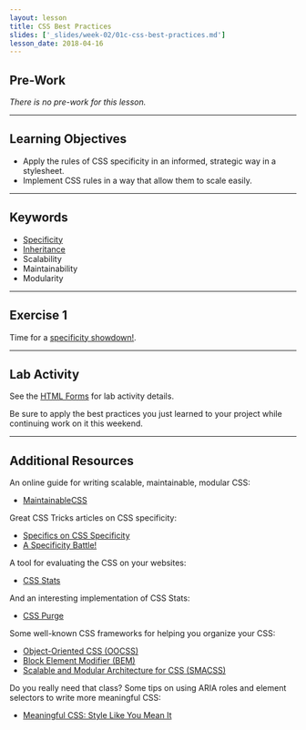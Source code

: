 ```yaml
---
layout: lesson
title: CSS Best Practices
slides: ['_slides/week-02/01c-css-best-practices.md']
lesson_date: 2018-04-16
---
```


## Pre-Work

_There is no pre-work for this lesson._

---

## Learning Objectives

* Apply the rules of CSS specificity in an informed, strategic way in a stylesheet.
* Implement CSS rules in a way that allow them to scale easily.

---

## Keywords

* [Specificity](https://developer.mozilla.org/en/docs/Web/CSS/Specificity)
* [Inheritance](https://developer.mozilla.org/en/docs/Web/CSS/Inheritance)
* Scalability
* Maintainability
* Modularity

---

## Exercise 1

Time for a [specificity showdown!](http://codepen.io/redacademy/pen/VvmwoQ?editors=110).

---

## Lab Activity

See the [HTML Forms](/lesson/html-forms/) for lab activity details.

Be sure to apply the best practices you just learned to your project while continuing work on it this weekend.

---

## Additional Resources

An online guide for writing scalable, maintainable, modular CSS:

* [MaintainableCSS](http://maintainablecss.com/)

Great CSS Tricks articles on CSS specificity:

* [Specifics on CSS Specificity](https://css-tricks.com/specifics-on-css-specificity/)
* [A Specificity Battle!](https://css-tricks.com/a-specificity-battle/)

A tool for evaluating the CSS on your websites:

* [CSS Stats](http://www.cssstats.com/)

And an interesting implementation of CSS Stats:

* [CSS Purge](http://www.csspurge.com/)

Some well-known CSS frameworks for helping you organize your CSS:

* [Object-Oriented CSS (OOCSS)](http://oocss.org/)
* [Block Element Modifier (BEM)](http://getbem.com/)
* [Scalable and Modular Architecture for CSS (SMACSS)](https://smacss.com/)

Do you really need that class? Some tips on using ARIA roles and element selectors to write more meaningful CSS:

* [Meaningful CSS: Style Like You Mean It](http://alistapart.com/article/meaningful-css-style-like-you-mean-it)
